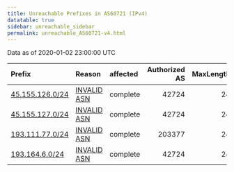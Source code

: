 ```yaml
---
title: Unreachable Prefixes in AS60721 (IPv4)
datatable: true
sidebar: unreachable_sidebar
permalink: unreachable_AS60721-v4.html
---
```


Data as of 2020-01-02 23:00:00 UTC


<div class="datatable-begin"></div>

| Prefix                                                   | Reason                                                                                                 | affected   |   Authorized AS |   MaxLength | Anchor                                         |   unreachable /24s |
|:---------------------------------------------------------|:-------------------------------------------------------------------------------------------------------|:-----------|----------------:|------------:|:-----------------------------------------------|-------------------:|
| [45.155.126.0/24](https://stat.ripe.net/45.155.126.0/24) | [INVALID ASN](https://rpki-validator.ripe.net/announcement-preview?asn=AS60721&prefix=45.155.126.0/24) | complete   |           42724 |          24 | [RIPE](unreachable_RIPE_NCC_RPKI_Root-v4.html) |                  1 |
| [45.155.127.0/24](https://stat.ripe.net/45.155.127.0/24) | [INVALID ASN](https://rpki-validator.ripe.net/announcement-preview?asn=AS60721&prefix=45.155.127.0/24) | complete   |           42724 |          24 | [RIPE](unreachable_RIPE_NCC_RPKI_Root-v4.html) |                  1 |
| [193.111.77.0/24](https://stat.ripe.net/193.111.77.0/24) | [INVALID ASN](https://rpki-validator.ripe.net/announcement-preview?asn=AS60721&prefix=193.111.77.0/24) | complete   |          203377 |          24 | [RIPE](unreachable_RIPE_NCC_RPKI_Root-v4.html) |                  1 |
| [193.164.6.0/24](https://stat.ripe.net/193.164.6.0/24)   | [INVALID ASN](https://rpki-validator.ripe.net/announcement-preview?asn=AS60721&prefix=193.164.6.0/24)  | complete   |           42724 |          24 | [RIPE](unreachable_RIPE_NCC_RPKI_Root-v4.html) |                  1 |

<div class="datatable-end"></div>